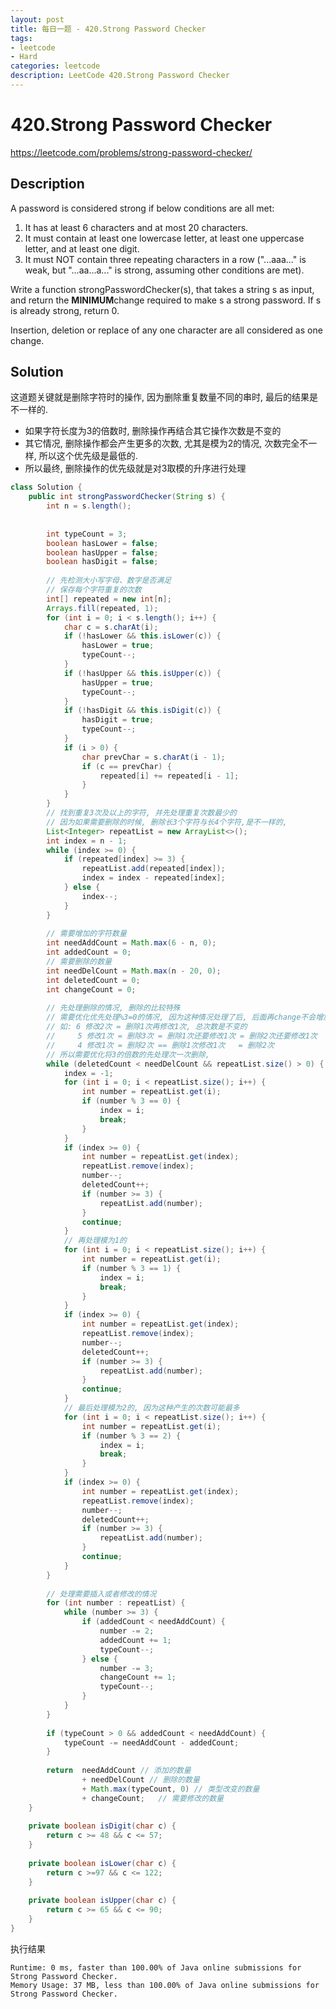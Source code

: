 ```yaml
---
layout: post
title: 每日一题 - 420.Strong Password Checker
tags:
- leetcode
- Hard
categories: leetcode
description: LeetCode 420.Strong Password Checker
---
```


# 420.Strong Password Checker

https://leetcode.com/problems/strong-password-checker/

## Description

A password is considered strong if below conditions are all met:

1. It has at least 6 characters and at most 20 characters.
2. It must contain at least one lowercase letter, at least one uppercase letter, and at least one digit.
3. It must NOT contain three repeating characters in a row ("...aaa..." is weak, but "...aa...a..." is strong, assuming other conditions are met).

Write a function strongPasswordChecker(s), that takes a string s as input, and return the **MINIMUM**change required to make s a strong password. If s is already strong, return 0.

Insertion, deletion or replace of any one character are all considered as one change.



## Solution

这道题关键就是删除字符时的操作, 因为删除重复数量不同的串时, 最后的结果是不一样的.

- 如果字符长度为3的倍数时,  删除操作再结合其它操作次数是不变的
- 其它情况, 删除操作都会产生更多的次数, 尤其是模为2的情况, 次数完全不一样, 所以这个优先级是最低的.
- 所以最终, 删除操作的优先级就是对3取模的升序进行处理

```java
class Solution {
    public int strongPasswordChecker(String s) {
        int n = s.length();
                            
        
        int typeCount = 3;
        boolean hasLower = false;
        boolean hasUpper = false;
        boolean hasDigit = false;              
                
        // 先检测大小写字母、数字是否满足
        // 保存每个字符重复的次数
        int[] repeated = new int[n];
        Arrays.fill(repeated, 1);
        for (int i = 0; i < s.length(); i++) {
            char c = s.charAt(i);                    
            if (!hasLower && this.isLower(c)) {
                hasLower = true;
                typeCount--;
            }
            if (!hasUpper && this.isUpper(c)) {
                hasUpper = true;
                typeCount--;
            }            
            if (!hasDigit && this.isDigit(c)) {
                hasDigit = true;
                typeCount--;
            }
            if (i > 0) {
                char prevChar = s.charAt(i - 1);            
                if (c == prevChar) {
                    repeated[i] += repeated[i - 1];
                }
            }
        }
        // 找到重复3次及以上的字符, 并先处理重复次数最少的
        // 因为如果需要删除的时候, 删除长3个字符与长4个字符,是不一样的, 
        List<Integer> repeatList = new ArrayList<>();
        int index = n - 1;
        while (index >= 0) {
            if (repeated[index] >= 3) {
                repeatList.add(repeated[index]);
                index = index - repeated[index];
            } else {
                index--;
            }
        }
        
        // 需要增加的字符数量
        int needAddCount = Math.max(6 - n, 0);
        int addedCount = 0;
        // 需要删除的数量
        int needDelCount = Math.max(n - 20, 0);      
        int deletedCount = 0;
        int changeCount = 0;
        
        // 先处理删除的情况, 删除的比较特殊
        // 需要优化优先处理%3=0的情况, 因为这种情况处理了后, 后面再change不会增加修改次数
        // 如: 6 修改2次 = 删除1次再修改1次, 总次数是不变的
        //     5 修改1次 = 删除3次 = 删除1次还要修改1次 = 删除2次还要修改1次
        //     4 修改1次 = 删除2次 == 删除1次修改1次   = 删除2次
        // 所以需要优化将3的倍数的先处理次一次删除, 
        while (deletedCount < needDelCount && repeatList.size() > 0) {                        		// 先删模为0的
            index = -1;
            for (int i = 0; i < repeatList.size(); i++) {
                int number = repeatList.get(i);
                if (number % 3 == 0) {
                    index = i;
                    break;
                }
            }
            if (index >= 0) {
                int number = repeatList.get(index);
                repeatList.remove(index);
                number--;
                deletedCount++;
                if (number >= 3) {
                    repeatList.add(number);
                }
                continue;
            } 
            // 再处理模为1的
            for (int i = 0; i < repeatList.size(); i++) {
                int number = repeatList.get(i);
                if (number % 3 == 1) {
                    index = i;
                    break;
                }
            }
            if (index >= 0) {
                int number = repeatList.get(index);
                repeatList.remove(index);
                number--;
                deletedCount++;
                if (number >= 3) {
                    repeatList.add(number);
                }
                continue;
            } 
        	// 最后处理模为2的, 因为这种产生的次数可能最多
            for (int i = 0; i < repeatList.size(); i++) {
                int number = repeatList.get(i);
                if (number % 3 == 2) {
                    index = i;
                    break;
                }
            }
            if (index >= 0) {
                int number = repeatList.get(index);
                repeatList.remove(index);
                number--;
                deletedCount++;
                if (number >= 3) {
                    repeatList.add(number);
                }
                continue;
            } 
        }
        
        // 处理需要插入或者修改的情况 
        for (int number : repeatList) {                  
            while (number >= 3) {
                if (addedCount < needAddCount) {
                    number -= 2;
                    addedCount += 1;
                    typeCount--;
                } else {
                    number -= 3;
                    changeCount += 1;
                    typeCount--;
                }
            }
        }        
                
        if (typeCount > 0 && addedCount < needAddCount) {
            typeCount -= needAddCount - addedCount;
        }
        
        return  needAddCount // 添加的数量
                + needDelCount // 删除的数量
                + Math.max(typeCount, 0) // 类型改变的数量
                + changeCount;   // 需要修改的数量
    }
    
    private boolean isDigit(char c) {
        return c >= 48 && c <= 57;
    }
    
    private boolean isLower(char c) {
        return c >=97 && c <= 122;
    }
    
    private boolean isUpper(char c) {
        return c >= 65 && c <= 90;
    }
}
```

执行结果

```
Runtime: 0 ms, faster than 100.00% of Java online submissions for Strong Password Checker.
Memory Usage: 37 MB, less than 100.00% of Java online submissions for Strong Password Checker.

```

